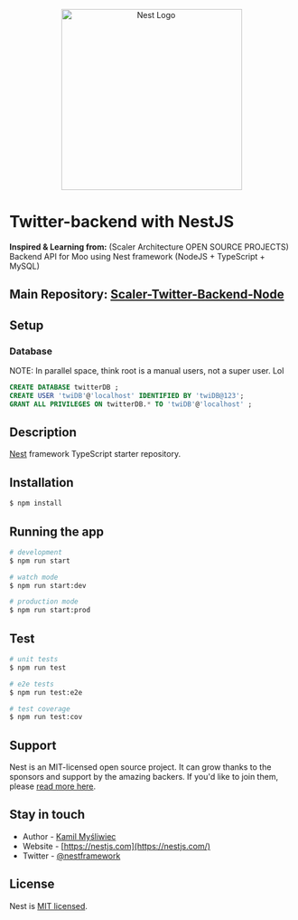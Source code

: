 <p align="center">
  <a href="http://nestjs.com/" target="blank"><img src="https://nestjs.com/img/logo_text.svg" width="320" alt="Nest Logo" /></a>
</p>

# Twitter-backend with NestJS 

**Inspired & Learning from:**
(Scaler Architecture OPEN SOURCE PROJECTS)
Backend API for Moo using Nest framework (NodeJS + TypeScript + MySQL)


## Main Repository: [Scaler-Twitter-Backend-Node](https://github.com/scaleracademy/twitter-backend-node)


## Setup

### Database
NOTE: In parallel space, think root is a manual users, not a super user. Lol

```sql
CREATE DATABASE twitterDB ;
CREATE USER 'twiDB'@'localhost' IDENTIFIED BY 'twiDB@123';
GRANT ALL PRIVILEGES ON twitterDB.* TO 'twiDB'@'localhost' ;
```


## Description

[Nest](https://github.com/nestjs/nest) framework TypeScript starter repository.

## Installation

```bash
$ npm install
```

## Running the app

```bash
# development
$ npm run start

# watch mode
$ npm run start:dev

# production mode
$ npm run start:prod
```

## Test

```bash
# unit tests
$ npm run test

# e2e tests
$ npm run test:e2e

# test coverage
$ npm run test:cov
```

## Support

Nest is an MIT-licensed open source project. It can grow thanks to the sponsors and support by the amazing backers. If you'd like to join them, please [read more here](https://docs.nestjs.com/support).

## Stay in touch

- Author - [Kamil Myśliwiec](https://kamilmysliwiec.com)
- Website - [https://nestjs.com](https://nestjs.com/)
- Twitter - [@nestframework](https://twitter.com/nestframework)

## License

Nest is [MIT licensed](LICENSE).
